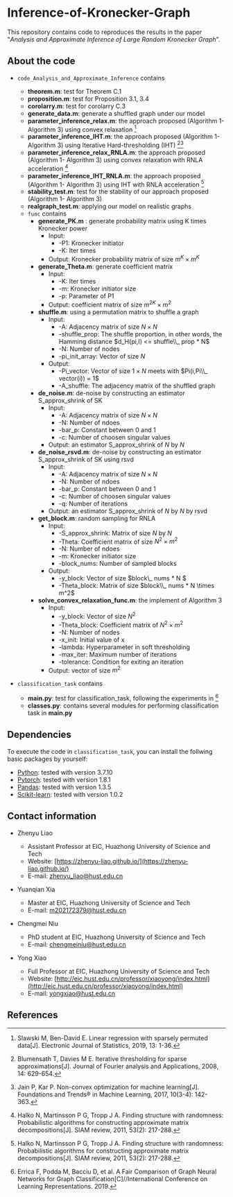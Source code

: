 # Inference-of-Kronecker-Graph
This repository contains code to reproduces the results in the paper "*Analysis and Approximate Inference of
Large Random Kronecker Graph*".
## About the code
* `code_Analysis_and_Approximate_Inference` contains 
  * **theorem.m**: test for Theorem C.1
  * **proposition.m**: test for Proposition 3.1, 3.4
  * **corolarry.m**: test for corolarry C.3
  * **generate_data.m**: generate a shuffled graph under our model
  * **parameter_inference_relax.m**: the approach proposed (Algorithm 1- Algorithm 3) using convex relaxation [^4]
  * **parameter_inference_IHT.m**: the approach proposed (Algorithm 1- Algorithm 3) using Iterative Hard-thresholding (IHT) [^2][^3]
  * **parameter_inference_relax_RNLA.m**: the approach proposed (Algorithm 1- Algorithm 3) using convex relaxation with RNLA acceleration [^5]
  * **parameter_inference_IHT_RNLA.m**: the approach proposed (Algorithm 1- Algorithm 3) using IHT with RNLA acceleration [^5]
  * **stability_test.m**: test for the stability of our approach proposed (Algorithm 1- Algorithm 3)
  * **realgraph_test.m**: applying our model on realistic graphs
  * `func` contains 
    * **generate_PK.m** : generate probability matrix using K times Kronecker power
      * Input:
        * -P1: Kronecker initiator
        * -K: Iter times
      * Output: Kronecker probability matrix of size $m^K \times m^K$
    * **generate_Theta.m**: generate coefficient matrix
      * Input: 
        * -K: Iter times
        * -m: Kronecker initiator size
        * -p: Parameter of P1
      * Output: coefficient matrix of size $m^{2K} \times m^2$ 
    * **shuffle.m**: using a permutation matrix to shuffle a graph
      * Input: 
          * -A: Adjacency matrix of size $N \times N$
          * -shuffle_prop: The shuffle proportion, in other words, the Hamming distance $d_H(pi,I) <= shuffle\\_ prop * N$
          * -N: Number of nodes
          * -pi_init_array: Vector of size $N$
       * Output:
          * -Pi_vector: Vector of size $1 \times N$ meets with $Pi(i,Pi\\_ vector(i)) = 1$
          * -A_shuffle: The adjacency matrix of the shuffled graph
     * **de_noise.m**: de-noise by constructing an estimator S_approx_shrink of SK
       * Input:
         * -A:  Adjacency matrix of size $N \times N$
         * -N: Number of ndoes
         * -bar_p: Constant between $0$ and $1$
         * -c: Number of choosen singular values
       * Output: an estimator S_approx_shrink of $N$ by $N$
     * **de_noise_rsvd.m**: de-noise by constructing an estimator S_approx_shrink of SK using rsvd
       * Input:
         * -A:  Adjacency matrix of size $N \times N$
         * -N: Number of ndoes
         * -bar_p: Constant between $0$ and $1$
         * -c: Number of choosen singular values
         * -q: Number of iterations
       * Output: an estimator S_approx_shrink of $N$ by $N$ by rsvd
     * **get_block.m**: random sampling for RNLA 
       * Input:
         * -S_approx_shrink:  Matrix of size $N$ by $N$
         * -Theta: Coefficient matrix of size $N^2 \times m^2$
         * -N: Number of ndoes
         * -m: Kronecker initiator size
         * -block_nums: Number of sampled blocks
       * Output:
         * -y_block: Vector of size $block\\_ nums * N $
         * -Theta_block: Matrix of size $block\\_ nums * N \times m^2$
     * **solve_convex_relaxation_func.m**: the implement of Algorithm 3
        * Input: 
          * -y_block: Vector of size $N^2$
          * -Theta_block: Coefficient matrix of $N^2 \times m^2$
          * -N: Number of nodes
          * -x_init: Initial value of x
          * -lambda: Hyperparameter in soft thresholding
          * -max_iter: Maximum number of iterations
          * -tolerance: Condition for exiting an iteration
        * Output: vector of size $m^2$
     
* `classification_task` contains 
  * **main.py**: test for classification_task, following the experiments in [^1]
  * **classes.py**: contains several modules for performing classification task in **main.py**
    
  
## Dependencies
To execute the code in `classification_task`, you can install the follwing basic packages by yourself:
* [Python](https://www.python.org/): tested with version 3.7.10
* [Pytorch](https://pytorch.org/): tested with version 1.8.1
* [Pandas](https://pandas.pydata.org/): tested with version 1.3.5
* [Scikit-learn](https://scikit-learn.org/stable/): tested with version 1.0.2

## Contact information
* Zhenyu Liao
  * Assistant Professor at EIC, Huazhong University of Science and Tech
  * Website: [https://zhenyu-liao.github.io/](https://zhenyu-liao.github.io/)
  * E-mail: [zhenyu_liao@hust.edu.cn](mailto:zhenyu_liao@hust.edu.cn)

* Yuanqian Xia
  * Master at EIC, Huazhong University of Science and Tech
  * E-mail: [m202172379@hust.edu.cn](mailto:m202172379@hust.edu.cn)

* Chengmei Niu
  * PhD student at EIC, Huazhong University of Science and Tech
  * E-mail: [chengmeiniu@hust.edu.cn](mailto:chengmeiniu@hust.edu.cn)

* Yong Xiao
  * Full Professor at EIC, Huazhong University of Science and Tech
  * Website: [http://eic.hust.edu.cn/professor/xiaoyong/index.html](http://eic.hust.edu.cn/professor/xiaoyong/index.html)
  * E-mail: [yongxiao@hust.edu.cn](mailto:yongxiao@hust.edu.cn)

## References
[^1]: Errica F, Podda M, Bacciu D, et al. A Fair Comparison of Graph Neural Networks for Graph Classification[C]//International Conference on Learning Representations. 2019.
[^2]: Blumensath T, Davies M E. Iterative thresholding for sparse approximations[J]. Journal of Fourier analysis and Applications, 2008, 14: 629-654.
[^3]: Jain P, Kar P. Non-convex optimization for machine learning[J]. Foundations and Trends® in Machine Learning, 2017, 10(3-4): 142-363.
[^4]: Slawski M, Ben-David E. Linear regression with sparsely permuted data[J]. Electronic Journal of Statistics, 2019, 13: 1-36.
[^5]: Halko N, Martinsson P G, Tropp J A. Finding structure with randomness: Probabilistic algorithms for constructing approximate matrix decompositions[J]. SIAM review, 2011, 53(2): 217-288.
